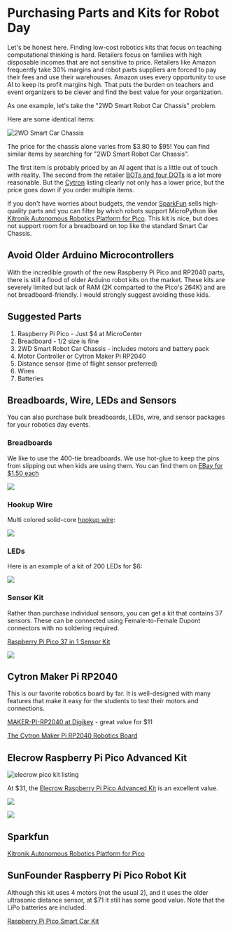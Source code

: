 # Purchasing Parts and Kits for Robot Day

Let's be honest here.  Finding low-cost robotics kits that focus
on teaching computational thinking is hard.  Retailers focus
on families with high disposable incomes that are not sensitive
to price.  Retailers like Amazon frequently take 30% margins
and robot parts suppliers are forced to pay their fees and
use their warehouses.  Amazon uses every opportunity to use AI to keep its profit margins high.  That puts the burden on teachers and 
event organizers to be clever and find the best value for your organization.

As one example, let's take the "2WD Smart Robot Car Chassis" problem.

Here are some identical items:

![2WD Smart Car Chassis](./img/smart-car-chassis-options.png)

The price for the chassis alone varies from $3.80 to $95!  You can find
similar items by searching for "2WD Smart Robot Car Chassis".

The first item is probably priced by an AI agent that is a little out of touch with reality.  The second from the retailer 
[BOTs and four DOTs](https://www.amazon.com/2WD-Smart-Robot-Car-Chassis/dp/B0C4TPVH8H/ref=sr_1_6) is a lot more reasonable. But the [Cytron](https://www.cytron.io/p-2wd-smart-robot-car-chassis) listing clearly not only
has a lower price, but the price goes down if you order multiple items.

If you don't have worries about budgets, the vendor [SparkFun](http://sparkfun.com) sells high-quality parts and you can filter by which robots support MicroPython like [Kitronik Autonomous Robotics Platform for Pico](https://www.sparkfun.com/products/19520).  This kit is nice, but does not support room
for a breadboard on top like the standard Smart Car Chassis.

## Avoid Older Arduino Microcontrollers

With the incredible growth of the new Raspberry Pi Pico and RP2040 parts, there is still a flood of older Arduino robot kits on the market.  These kits
are severely limited but lack of RAM (2K comparted to the Pico's 264K)
and are not breadboard-friendly.  I would strongly suggest avoiding these kids.

## Suggested Parts

1. Raspberry Pi Pico - Just $4 at MicroCenter
2. Breadboard - 1/2 size is fine
3. 2WD Smart Robot Car Chassis - includes motors and battery pack
4. Motor Controller or Cytron Maker Pi RP2040
5. Distance sensor (time of flight sensor preferred)
6. Wires
7. Batteries

## Breadboards, Wire, LEDs and Sensors

You can also purchase bulk breadboards, LEDs, wire, and sensor packages for your robotics day events.

### Breadboards

We like to use the 400-tie breadboards.  We use hot-glue to keep the pins from slipping out when kids are using them.  You can find them on [EBay for $1.50 each](https://www.ebay.com/itm/311737682581)

![](./img/breadboards.png)


### Hookup Wire

Multi colored solid-core [hookup wire](https://www.ebay.com/itm/122171182561):

![](./img/hookup-wire.png)

### LEDs

Here is an example of a kit of 200 LEDs for $6:

![](./img/led-kit.png)

### Sensor Kit

Rather than purchase individual sensors, you can get
a kit that contains 37 sensors.  These can be connected using
Female-to-Female Dupont connectors with no soldering required.

[Raspberry Pi Pico 37 in 1 Sensor Kit](https://www.ebay.com/itm/145511286666)

![](./img/sensor-kit.png)

## Cytron Maker Pi RP2040

This is our favorite robotics board by far.  It is well-designed with many
features that make it easy for the students to test their motors
and connections.

[MAKER-PI-RP2040 at Digikey](https://www.digikey.com/en/products/detail/cytron-technologies-sdn-bhd/MAKER-PI-RP2040/14557836) - great value for $11

[The Cytron Maker Pi RP2040 Robotics Board](https://dmccreary.medium.com/the-cytron-maker-pi-rp2040-robotics-board-b1dc7f0eab34)

## Elecrow Raspberry Pi Pico Advanced Kit

![elecrow pico kit listing](./img/elecrow-pico-kit-listing.png)

At $31, the [Elecrow Raspberry Pi Pico Advanced Kit](https://www.elecrow.com/raspberry-pi-pico-advanced-kit-with-pico-board-32-modules-and-32-detailed-projects-lessons.html) is an excellent value.

![](./img/elecrow-pico-kit.jpg)

![](./img/elecrow-pico-parts.jpg)

## Sparkfun

[Kitronik Autonomous Robotics Platform for Pico](https://www.sparkfun.com/products/19520)

## SunFounder Raspberry Pi Pico Robot Kit

Although this kit uses 4 motors (not the usual 2), and it uses
the older ultrasonic distance sensor, at $71 it still has some
good value.  Note that the LiPo batteries are included.

[Raspberry Pi Pico Smart Car Kit ](https://www.sunfounder.com/products/raspberrypi-pico-car)